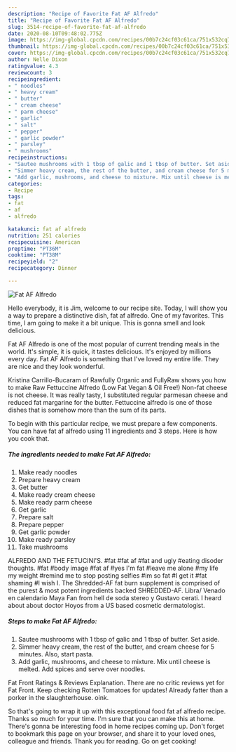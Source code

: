 ```yaml
---
description: "Recipe of Favorite Fat AF Alfredo"
title: "Recipe of Favorite Fat AF Alfredo"
slug: 3514-recipe-of-favorite-fat-af-alfredo
date: 2020-08-10T09:48:02.775Z
image: https://img-global.cpcdn.com/recipes/00b7c24cf03c61ca/751x532cq70/fat-af-alfredo-recipe-main-photo.jpg
thumbnail: https://img-global.cpcdn.com/recipes/00b7c24cf03c61ca/751x532cq70/fat-af-alfredo-recipe-main-photo.jpg
cover: https://img-global.cpcdn.com/recipes/00b7c24cf03c61ca/751x532cq70/fat-af-alfredo-recipe-main-photo.jpg
author: Nelle Dixon
ratingvalue: 4.3
reviewcount: 3
recipeingredient:
- " noodles"
- " heavy cream"
- " butter"
- " cream cheese"
- " parm cheese"
- " garlic"
- " salt"
- " pepper"
- " garlic powder"
- " parsley"
- " mushrooms"
recipeinstructions:
- "Sautee mushrooms with 1 tbsp of galic and 1 tbsp of butter. Set aside."
- "Simmer heavy cream, the rest of the butter, and cream cheese for 5 minutes. Also, start pasta."
- "Add garlic, mushrooms, and cheese to mixture. Mix until cheese is melted. Add spices and serve over noodles."
categories:
- Recipe
tags:
- fat
- af
- alfredo

katakunci: fat af alfredo 
nutrition: 251 calories
recipecuisine: American
preptime: "PT36M"
cooktime: "PT38M"
recipeyield: "2"
recipecategory: Dinner

---
```



![Fat AF Alfredo](https://img-global.cpcdn.com/recipes/00b7c24cf03c61ca/751x532cq70/fat-af-alfredo-recipe-main-photo.jpg)

Hello everybody, it is Jim, welcome to our recipe site. Today, I will show you a way to prepare a distinctive dish, fat af alfredo. One of my favorites. This time, I am going to make it a bit unique. This is gonna smell and look delicious.

Fat AF Alfredo is one of the most popular of current trending meals in the world. It's simple, it is quick, it tastes delicious. It's enjoyed by millions every day. Fat AF Alfredo is something that I've loved my entire life. They are nice and they look wonderful.

Kristina Carrillo-Bucaram of Rawfully Organic and FullyRaw shows you how to make Raw Fettuccine Alfredo (Low Fat Vegan &amp; Oil Free!) Non-fat cheese is not cheese. It was really tasty, I substituted regular parmesan cheese and reduced fat margarine for the butter. Fettuccine alfredo is one of those dishes that is somehow more than the sum of its parts.


To begin with this particular recipe, we must prepare a few components. You can have fat af alfredo using 11 ingredients and 3 steps. Here is how you cook that.

<!--inarticleads1-->

##### The ingredients needed to make Fat AF Alfredo:

1. Make ready  noodles
1. Prepare  heavy cream
1. Get  butter
1. Make ready  cream cheese
1. Make ready  parm cheese
1. Get  garlic
1. Prepare  salt
1. Prepare  pepper
1. Get  garlic powder
1. Make ready  parsley
1. Take  mushrooms


ALFREDO AND THE FETUCINI&#39;S. #fat #fat af #fat and ugly #eating disoder thoughts. #fat #body image #fat af #yes I&#39;m fat #leave me alone #my life my weight #remind me to stop posting selfies #im so fat #I get it #fat shaming #I wish I. The Shredded-AF fat burn supplement is comprised of the purest &amp; most potent ingredients backed SHREDDED-AF. Libra/ Venado en calendario Maya Fan from hell de soda stereo y Gustavo cerati. I heard about about doctor Hoyos from a US based cosmetic dermatologist. 

<!--inarticleads2-->

##### Steps to make Fat AF Alfredo:

1. Sautee mushrooms with 1 tbsp of galic and 1 tbsp of butter. Set aside.
1. Simmer heavy cream, the rest of the butter, and cream cheese for 5 minutes. Also, start pasta.
1. Add garlic, mushrooms, and cheese to mixture. Mix until cheese is melted. Add spices and serve over noodles.


Fat Front Ratings &amp; Reviews Explanation. There are no critic reviews yet for Fat Front. Keep checking Rotten Tomatoes for updates! Already fatter than a porker in the slaughterhouse. oink. 

So that's going to wrap it up with this exceptional food fat af alfredo recipe. Thanks so much for your time. I'm sure that you can make this at home. There's gonna be interesting food in home recipes coming up. Don't forget to bookmark this page on your browser, and share it to your loved ones, colleague and friends. Thank you for reading. Go on get cooking!
